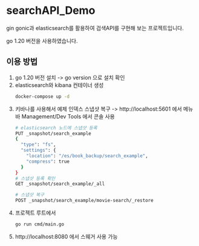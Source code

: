 # searchAPI_Demo

gin gonic과 elasticsearch를 활용하여 검색API를 구현해 보는 프로젝트입니다.

go 1.20 버전을 사용하였습니다.

## 이용 방법
1. go 1.20 버전 설치 -> go version 으로 설치 확인
2. elasticsearch와 kibana 컨테이너 생성
    ```BASH
    docker-compose up -d
    ```
3. 키바나를 사용해서 예제 인덱스 스냅샷 복구 -> http://localhost:5601 에서 메뉴바 Management/Dev Tools 에서 콘솔 사용
    ```BASH
    # elasticsearch 노드에 스냅샷 등록
    PUT _snapshot/search_example
    {
      "type": "fs",
      "settings": {
        "location": "/es/book_backup/search_example",
        "compress": true
      }
    }
    # 스냅샷 등록 확인
    GET _snapshot/search_example/_all

    # 스냅샷 복구
    POST _snapshot/search_example/movie-search/_restore
    ```
4. 프로젝트 루트에서
    ```BASH
    go run cmd/main.go
    ```
5. http://localhost:8080 에서 스웨거 사용 가능
